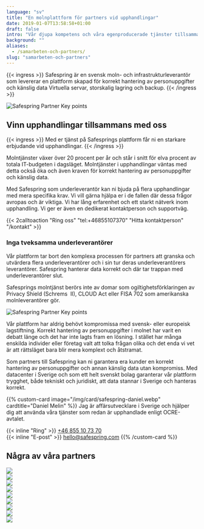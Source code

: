 ```yaml
---
language: "sv"
title: "En molnplattform för partners vid upphandlingar"
date: 2019-01-07T13:58:58+01:00
draft: false
intro: "Vår djupa kompetens och våra egenproducerade tjänster tillsammans med samarbeten gör oss mycket flexibla. Vi kan den nordiska marknaden."
background: ""
aliases:
  - /samarbeten-och-partners/
slug: "samarbeten-och-partners"
---
```


{{< ingress >}}
Safespring är en svensk moln- och infrastrukturleverantör som levererar en plattform skapad för korrekt hantering av personuppgifter och känslig data Virtuella servar, storskalig lagring och backup.
{{< /ingress >}}

![Safespring Partner Key points](/img/safespring_key-points-partner.svg)

## Vinn upphandlingar tillsammans med oss

{{< ingress >}}
Med er tjänst på Safesprings plattform får ni en starkare erbjudande vid upphandlingar.
{{< /ingress >}}

Molntjänster växer över 20 procent per år och står i snitt för elva procent av totala IT-budgeten i dagsläget. Molntjänster i upphandlingar väntas med detta också öka och även kraven för korrekt hantering av personuppgifter och känslig data.

Med Safespring som underleverantör kan ni bjuda på flera upphandlingar med mera specifika krav. Vi vill gärna hjälpa er i de fallen där dessa frågor avropas och är viktiga. Vi har lång erfarenhet och ett starkt nätverk inom upphandling. Vi ger er även en dedikerat kontaktperson och supportväg.

{{< 2calltoaction "Ring oss" "tel:+46855107370" "Hitta kontaktperson" "/kontakt" >}}

### Inga tveksamma underleverantörer

Vår plattform tar bort den komplexa processen för partners att granska och utvärdera flera underleverantörer och i sin tur deras underleverantörers leverantörer. Safespring hanterar data korrekt och där tar trappan med underleverantörer slut.

Safesprings molntjänst berörs inte av domar som ogiltighetsförklaringen av Privacy Shield (Schrems  II), CLOUD Act eller FISA 702 som amerikanska molnleverantörer gör.

![Safespring Partner Key points](/img/safespring_key-points-partner-3.svg)

Vår plattform har aldrig behövt kompromissa med svensk- eller europeisk lagstiftning. Korrekt hantering av personuppgifter i molnet har varit en debatt länge och det har inte lagts fram en lösning. I stället har många enskilda individer eller företag valt att tolka frågan olika och det enda vi vet är att rättsläget bara blir mera komplext och åtstramat.

Som partners till Safespring kan ni garantera era kunder en korrekt hantering av personuppgifter och annan känslig data utan kompromiss. Med datacenter i Sverige och som ett helt svenskt bolag garanterar vår plattform trygghet, både tekniskt och juridiskt, att data stannar i Sverige och hanteras korrekt.

{{% custom-card image="/img/card/safespring-daniel.webp" cardtitle="Daniel Melin" %}}
Jag är affärsutvecklare i Sverige och hjälper dig att använda våra tjänster som redan är upphandlade enligt OCRE-avtalet.  

{{< inline "Ring" >}} [+46 855 10 73 70](tel:+46855107370)  
{{< inline "E-post" >}} [hello@safespring.com](mailto:hello@safespring.com)
{{% /custom-card %}}

## Några av våra partners

<div class="partner-grid">
<a href="https://nextcloud.com"><div class="partner-container"><img style="max-height:70px;" class="partnerlogo" src="/images/partners/safespring_partners_nextcloud.svg"></div></a><a href="https://elastisys.com/"><div class="partner-container"><img class="partnerlogo" src="/images/partners/safespring_partners_elastisys.svg"></div></a>
<a href="https://severalnines.com/"><div class="partner-container"><img class="partnerlogo" src="/images/partners/safespring_partners_severalnines.svg"></div></a>
<a href="https://www.piql.com/"><div class="partner-container"><img class="partnerlogo" src="/images/partners/safespring_partners_piql.png"></div></a>
<a href="https://www.scaleoutsystems.com/"><div class="partner-container"><img class="partnerlogo" src="/images/partners/safespring_partners_scaleout-systems.svg"></div></a>
<a href="https://www.arkivit.se/"><div class="partner-container"><img class="partnerlogo" src="/images/partners/safespring_partners_arkivit.png"></div></a>
<a href="https://www.cristie.dk/"><div class="partner-container"><img class="partnerlogo" src="/images/partners/safespring_partners_cristie-nordic.webp"></div></a>
<a href="https://www.sunet.se/"><div class="partner-container"><img class="partnerlogo" src="/images/partners/safespring_partners_sunet.png"></div></a>
<a href="https://sikt.no"><div class="partner-container"><img class="partnerlogo" src="/images/partners/sikt.svg"></div></a>
</div>
